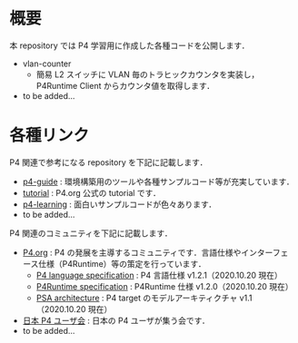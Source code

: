 # 概要

本 repository では P4 学習用に作成した各種コードを公開します．

- vlan-counter
  - 簡易 L2 スイッチに VLAN 毎のトラヒックカウンタを実装し，P4Runtime Client からカウンタ値を取得します．
- to be added...

# 各種リンク

P4 関連で参考になる repository を下記に記載します．

- [p4-guide](https://github.com/jafingerhut/p4-guide) : 環境構築用のツールや各種サンプルコード等が充実しています．
- [tutorial](https://github.com/p4lang/tutorials) : P4.org 公式の tutorial です．
- [p4-learning](https://github.com/nsg-ethz/p4-learning) : 面白いサンプルコードが色々あります．
- to be added...

P4 関連のコミュニティを下記に記載します．

- [P4.org](https://p4.org/) : P4 の発展を主導するコミュニティです．言語仕様やインターフェース仕様（P4Runtime）等の策定を行っています．
  - [P4 language specification](https://p4.org/p4-spec/docs/P4-16-v1.2.1.html) : P4 言語仕様 v1.2.1（2020.10.20 現在）
  - [P4Runtime specification](https://p4.org/p4runtime/spec/v1.2.0/P4Runtime-Spec.html) : P4Runtime 仕様 v1.2.0（2020.10.20 現在） 
  - [PSA architecture](https://p4.org/p4-spec/docs/PSA-v1.1.0.html) : P4 target のモデルアーキティクチャ v1.1（2020.10.20 現在）
- [日本 P4 ユーザ会](https://p4users.org/) : 日本の P4 ユーザが集う会です．
- to be added...
